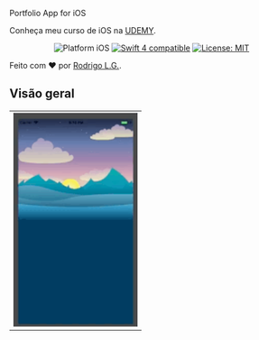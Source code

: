 Portfolio App for iOS

Conheça meu curso de iOS na [UDEMY](https://www.udemy.com/crie-aplicativos-para-iphone-e-ipad-com-ios11-e-swift4).

<p align="center">
<img src="https://img.shields.io/badge/platform-iOS-blue.svg?style=flat" alt="Platform iOS" />
<a href="https://developer.apple.com/swift"><img src="https://img.shields.io/badge/swift4-compatible-4BC51D.svg?style=flat" alt="Swift 4 compatible" /></a>
<a href="https://raw.githubusercontent.com/RodrigoLGuimaraes/portfolio_app_ios/master/LICENSE"><img src="http://img.shields.io/badge/license-MIT-blue.svg?style=flat" alt="License: MIT" /></a>
</p>

Feito com ❤️ por [Rodrigo L.G.](http://inovaapps.com.br).

## Visão geral

<table>
  <tr>
    <th>
      <img src="Example/Media/Aplicativo.gif" width="220"/>
    </th>
  </tr>
</table>
